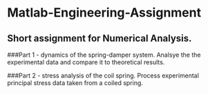# Matlab-Engineering-Assignment

## Short assignment for Numerical Analysis.

 ###Part 1 - dynamics of the spring-damper system.
 Analsye the the experimental data and compare it to theoretical results.

 ###Part 2 - stress analysis of the coil spring.
 Process experimental principal stress data taken from a coiled spring.